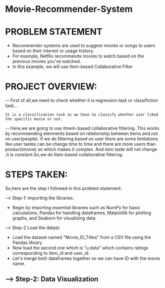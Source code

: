 # Movie-Recommender-System

# PROBLEM STATEMENT
- Recommender systems are used to suggest movies or songs to users based on their interest or usage history.
- For example, Netflix recommends movies to watch based on the previous movies you've watched.
- In this example, we will use Item-based Collaborative Filter

# PROJECT OVERVIEW:
-- First of all,we need to check whether it is regression task or classifiction task...
        
    It is a classification task as we have to classify whether user liked the specific movie or not.
-- Here,we are going to  use itmem-based collaborative filtering. This works by recommending elemnents based on relationship between items and not on user(people).
If we do filtering based on user there are some limitations like user tastes can be change time to time and there are more users than product(movie) so which makes it complex. And item taste will not change ,it is constant.So,we do Item-based collaborative filtering.

# STEPS TAKEN:

So,here are the step I followed in this problem statement:

--> Step-1: Importing the libraries.
- Begin by importing essential libraries such as NumPy for basic calculations, Pandas for handling dataframes, Matplotlib for plotting graphs, and Seaborn for visualizing data.

--> Step-2 Load the datast.
- Load the dataset named "Movie_ID_Titles" from a CSV file using the Pandas library.
- Now load the second one which is "u.data" which contains ratings corresponding to item_id and user_id.
- Let's merge both dataframes together so we can have ID with the movie name.

--> Step-2: Data Visualization
- 
